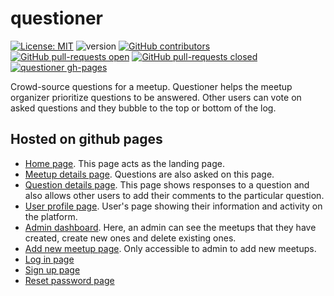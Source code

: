 # questioner

[![License: MIT](https://img.shields.io/badge/License-MIT-yellow.svg)](https://github.com/wangonya/questioner/blob/gh-pages/LICENSE)
![version](https://img.shields.io/badge/version-1.0-blue.svg)
[![GitHub contributors](https://img.shields.io/github/contributors/wangonya/questioner.svg)](https://gitHub.com/wangonya/questioner/graphs/contributors/)
[![GitHub pull-requests open](https://img.shields.io/github/issues-pr/wangonya/questioner.svg)](https://gitHub.com/wangonya/questioner/pulls/)
[![GitHub pull-requests closed](https://img.shields.io/github/issues-pr-closed/wangonya/questioner.svg)](https://gitHub.com/wangonya/questioner/pulls/)
[![questioner gh-pages](https://img.shields.io/website-up-down-green-red/http/shields.io.svg)](https://wangonya.github.io/questioner/ui/)



Crowd-source questions for a meetup. Questioner helps the meetup organizer prioritize questions to be answered. Other users can vote on asked questions and they bubble to the top or bottom of the log.

## Hosted on github pages
* [Home page](https://wangonya.github.io/questioner/ui/). This page acts as the landing page.
* [Meetup details page](https://wangonya.github.io/questioner/ui/meetup/). Questions are also asked on this page.
* [Question details page](https://wangonya.github.io/questioner/ui/meetup/question/). This page shows responses to a question and also allows other users to add their comments to the particular question.
* [User profile page](https://wangonya.github.io/questioner/ui/profile/). User's page showing their information and activity on the platform.
* [Admin dashboard](https://wangonya.github.io/questioner/ui/admin/). Here, an admin can see the meetups that they have created, create new ones and delete existing ones. 
* [Add new meetup page](https://wangonya.github.io/questioner/ui/admin/new/). Only accessible to admin to add new meetups.
* [Log in page](https://wangonya.github.io/questioner/ui/login/)
* [Sign up page](https://wangonya.github.io/questioner/ui/signup/)
* [Reset password page](https://wangonya.github.io/questioner/ui/reset/)